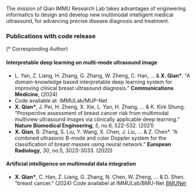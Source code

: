 The mission of Qian IMMU Research Lab takes advantages of engineering informatics to design and develop new multimodal intelligent medical ultrasound, for advancing precise disease diagnosis and treatment.



### Publications with code release
(* Corresponding Author)

#### Interpretable deep learning on multi-mode ultrasound image

- L. Yan, Z. Liang, H. Zhang, G. Zhang, W. Zheng, C. Han, ... & **X. Qian\***. “A domain-knowledge based interpretable deep learning system for improving clinical breast ultrasound diagnosis.” **Communications Medicine**, (2024)
- Code available at: IMMULab/MUP-Net
- **X. Qian\***, J. Pei, H. Zheng, X. Xie, L. Yan, H. Zhang, ... & K. Kirk Shung. “Prospective assessment of breast cancer risk from multimodal multiview ultrasound images via clinically applicable deep learning.” **Nature Biomedical Engineering**, *5*, no.6, 522-532. (2021)
- **X. Qian**, B. Zhang, S. Liu, Y. Wang, X. Chen, J. Liu, ... & Z. Chen*. “A combined ultrasonic B-mode and color Doppler system for the classification of breast masses using neural network." **European Radiology**, *30*, no.5, 3023-3033. (2020)

#### Artificial intelligence on multimodal data integration

- **X. Qian\***, C. Han, Z. Liang, G. Zhang, N. Chen, W. Zheng, ... & D. Shen. “breast cancer.” (2024)          Code availabel at IMMULab/BMU-Net [BMUNet](https://github.com/IMMULab/BMUNet)

